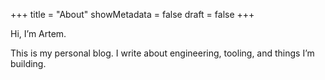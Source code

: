+++
title = "About"
showMetadata = false
draft = false
+++

Hi, I’m Artem.

This is my personal blog. I write about engineering, tooling, and things I’m building.
